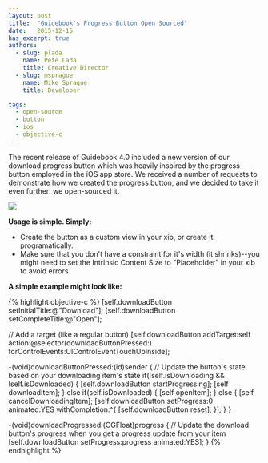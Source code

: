 ```yaml
---
layout: post
title:  "Guidebook's Progress Button Open Sourced"
date:   2015-12-15
has_excerpt: true
authors:
  - slug: plada
    name: Pete Lada
    title: Creative Director
  - slug: msprague
    name: Mike Sprague
    title: Developer

tags:
  - open-source
  - button
  - ios
  - objective-c
---
```


The recent release of Guidebook 4.0 included a new version of our download progress button which was heavily inspired by the progress button employed in the iOS app store. We received a number of requests to demonstrate how we created the progress button, and we decided to take it even further: we open-sourced it.

<div class="img-responsive">
  <img
  class="img-responsive" src="https://camo.githubusercontent.com/c21307792a960e90d630440e09d308d7c854dac3/687474703a2f2f706574656c6164612e636f6d2f696d616765732f706c6164612d6c6f6164696e672d627574746f6e2e676966" />
</div>

<!--end-->

**Usage is simple. Simply:**

* Create the button as a custom view in your xib, or create it programatically.
* Make sure that you don't have a constraint for it's width (it shrinks)--you might need to set the Intrinsic Content Size to "Placeholder" in your xib to avoid errors.

**A simple example might look like:**

{% highlight objective-c %}
[self.downloadButton setInitialTitle:@"Download"];
[self.downloadButton setCompleteTitle:@"Open"];

// Add a target (like a regular button)
[self.downloadButton addTarget:self action:@selector(downloadButtonPressed:) forControlEvents:UIControlEventTouchUpInside];

-(void)downloadButtonPressed:(id)sender {
    // Update the button's state based on your downloading item's state
    if(!self.isDownloading && !self.isDownloaded) {
        [self.downloadButton startProgressing];
        [self downloadItem];
    } else if(self.isDownloaded) {
        [self openItem];
    } else {
        [self cancelDownloadingItem];
        [self.downloadButton setProgress:0 animated:YES withCompletion:^{
            [self.downloadButton reset];
        }];
    }
}

-(void)downloadProgressed:(CGFloat)progress {
  // Update the download button's progress when you get a progress update from your item
  [self.downloadButton setProgress:progress animated:YES];
}
{% endhighlight %}
